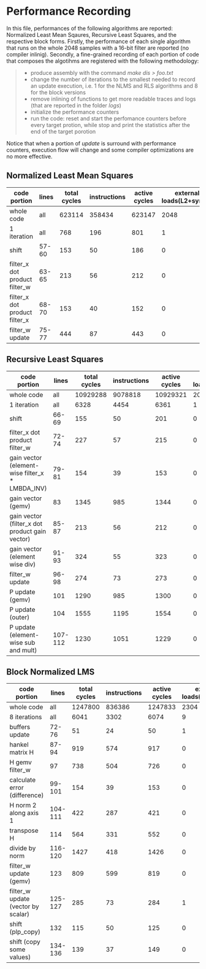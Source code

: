 # Performance Recording

In this file, performances of the following algorithms are reported: Normalized Least Mean Sqaures, Recursive Least Squares, and the respective block forms.
Firstly, the performance of each single algorithm that runs on the whole 2048 samples with a 16-bit filter are reported (no compiler inlinig).
Secondly, a fine-grained recording of each portion of code that composes the algotihms are registered with the following methodology:

> - produce assembly with the command *make dis > foo.txt*
> - change the number of iterations to the smallest needed to record an update execution, i.e. 1 for the NLMS and RLS algorithms and 8 for the block versions
> - remove inlining of functions to get more readable traces and logs (that are reported in the folder *logs*)
> - initialize the performance counters
> - run the code: reset and start the perfomance counters before every target protion, while stop and print the statistics after the end of the target porotion

Notice that when a portion of *update* is surround with performance counters, execution flow will change and some compiler optimizations are no more effective.

## Normalized Least Mean Squares

|code portion|lines|total cycles|instructions|active cycles|external loads(L2+synch)|TCDM cont|LS stalls|I$ misses|
|---|---|---|---|---|---|---|---|---|
|whole code|all|623114|358434|623147|2048|0|36864|517|
|1 iteration|all|768|196|801|1|0|18|473|
|shift|57-60|153|50|186|0|0|0|132|
|filter_x dot product filter_w|63-65|213|56|212|0|0|0|154|
|filter_x dot product filter_x|68-70|153|40|152|0|0|0|110|
|filter_w update|75-77|444|87|443|0|0|16|242|

## Recursive Least Squares

|code portion|lines|total cycles|instructions|active cycles|external loads(L2+synch)|TCDM cont|LS stalls|I$ misses|
|---|---|---|---|---|---|---|---|---|
|whole code|all|10929288|9078818|10929321|2048|0|1609728|1155|
|1 iteration|all|6328|4454|6361|1|0|786|990|
|shift|66-69|155|50|201|0|0|0|143|
|filter_x dot product filter_w|72-74|227|57|215|0|0|0|154|
|gain vector (element-wise filter_x * LMBDA_INV)|79-81|154|39|153|0|0|0|110|
|gain vector (gemv)|83|1345|985|1344|0|0|256|99|
|gain vector (filter_x dot product gain vector)|85-87|213|56|212|0|0|0|154|
|gain vector (element wise div)|91-93|324|55|323|0|0|16|154|
|filter_w update|96-98|274|73|273|0|0|0|198|
|P update (gemv)|101|1290|985|1300|0|0|256|55|
|P update (outer)|104|1555|1195|1554|0|0|256|99|
|P update (element-wise sub and mult)|107-112|1230|1051|1229|0|0|0|187|

## Block Normalized LMS

|code portion|lines|total cycles|instructions|active cycles|external loads(L2+synch)|TCDM cont|LS stalls|I$ misses|
|---|---|---|---|---|---|---|---|---|
|whole code|all|1247800|836386|1247833|2304|0|144128|1331|
|8 iterations|all|6041|3302|6074|9|0|563|1166|
|buffers update|72-76|51|24|50|1|0|0|0|
|hankel matrix H|87-94|919|574|917|0|0|36|275|
|H gemv filter_w|97|738|504|726|0|0|128|88|
|calculate error (difference)|99-101|154|39|153|0|0|0|110|
|H norm 2 along axis 1|104-111|422|287|421|0|0|0|132|
|transpose H|114|564|331|552|0|0|128|88|
|divide by norm|116-120|1427|418|1426|0|0|128|110|
|filter_w update (gemv)|123|809|599|819|0|0|128|88|
|filter_w update (vector by scalar)|125-127|285|73|284|1|0|0|198|
|shift (plp_copy)|132|115|50|125|0|0|15|55|
|shift (copy some values)|134-136|139|37|149|0|0|0|110|